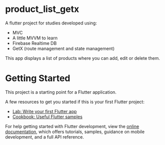 # product_list_getx

A flutter project for studies developed using:

  - MVC
  - A little MVVM to learn
  - Firebase Realtime DB
  - GetX (route management and state management)
  
This app displays a list of products where you can add, edit or delete them.

# Getting Started

This project is a starting point for a Flutter application.

A few resources to get you started if this is your first Flutter project:

- [Lab: Write your first Flutter app](https://docs.flutter.dev/get-started/codelab)
- [Cookbook: Useful Flutter samples](https://docs.flutter.dev/cookbook)

For help getting started with Flutter development, view the
[online documentation](https://docs.flutter.dev/), which offers tutorials,
samples, guidance on mobile development, and a full API reference.

